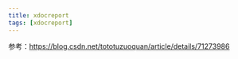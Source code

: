 ```yaml
---
title: xdocreport
tags: [xdocreport]
---
```


参考：https://blog.csdn.net/tototuzuoquan/article/details/71273986